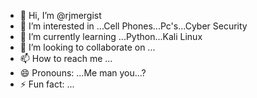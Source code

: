 - 👋 Hi, I’m @rjmergist
- 👀 I’m interested in ...Cell Phones...Pc's...Cyber Security
- 🌱 I’m currently learning ...Python...Kali Linux
- 💞️ I’m looking to collaborate on ...
- 📫 How to reach me ...
- 😄 Pronouns: ...Me man you...?
- ⚡ Fun fact: ...

<!---
rjmergist/rjmergist is a ✨ special ✨ repository because its `README.md` (this file) appears on your GitHub profile.
You can click the Preview link to take a look at your changes.
--->
